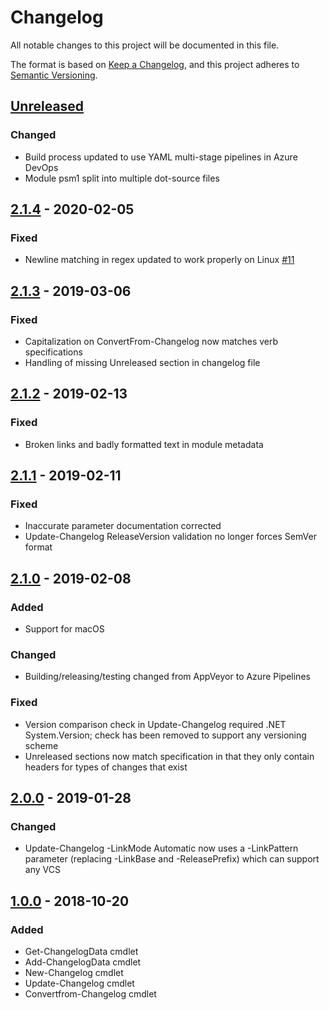 # Changelog
All notable changes to this project will be documented in this file.

The format is based on [Keep a Changelog](https://keepachangelog.com/en/1.0.0/),
and this project adheres to [Semantic Versioning](https://semver.org/spec/v2.0.0.html).

## [Unreleased]
### Changed
- Build process updated to use YAML multi-stage pipelines in Azure DevOps
- Module psm1 split into multiple dot-source files

## [2.1.4] - 2020-02-05
### Fixed
- Newline matching in regex updated to work properly on Linux [#11](https://github.com/natescherer/ChangelogManagement/issues/11)

## [2.1.3] - 2019-03-06
### Fixed
- Capitalization on ConvertFrom-Changelog now matches verb specifications
- Handling of missing Unreleased section in changelog file

## [2.1.2] - 2019-02-13
### Fixed
- Broken links and badly formatted text in module metadata

## [2.1.1] - 2019-02-11
### Fixed
- Inaccurate parameter documentation corrected
- Update-Changelog ReleaseVersion validation no longer forces SemVer format

## [2.1.0] - 2019-02-08
### Added
- Support for macOS

### Changed
- Building/releasing/testing changed from AppVeyor to Azure Pipelines

### Fixed
- Version comparison check in Update-Changelog required .NET System.Version; check has been removed to support any versioning scheme
- Unreleased sections now match specification in that they only contain headers for types of changes that exist

## [2.0.0] - 2019-01-28
### Changed
- Update-Changelog -LinkMode Automatic now uses a -LinkPattern parameter (replacing -LinkBase and -ReleasePrefix) which can support any VCS

## [1.0.0] - 2018-10-20
### Added
- Get-ChangelogData cmdlet
- Add-ChangelogData cmdlet
- New-Changelog cmdlet
- Update-Changelog cmdlet
- Convertfrom-Changelog cmdlet

[Unreleased]: /compare/v2.1.4..HEAD
[2.1.4]: /compare/v2.1.3..v2.1.4
[2.1.3]: https://github.com/natescherer/ChangelogManagement/compare/v2.1.2..v2.1.3
[2.1.2]: https://github.com/natescherer/ChangelogManagement/compare/v2.1.1..v2.1.2
[2.1.1]: https://github.com/natescherer/ChangelogManagement/compare/v2.1.0..v2.1.1
[2.1.0]: https://github.com/natescherer/ChangelogManagement/compare/v2.0.0..v2.1.0
[2.0.0]: https://github.com/natescherer/ChangelogManagement/compare/v1.0.0..v2.0.0
[1.0.0]: https://github.com/natescherer/ChangelogManagement/tree/v1.0.0